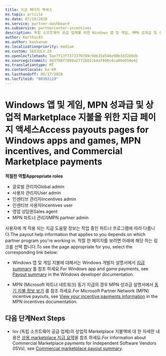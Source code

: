 ```yaml
---
title: 지급 페이지 액세스
ms.topic: article
ms.date: 07/10/2020
ms.service: partner-dashboard
ms.subservice: partnercenter-incentives
description: 독립 소프트웨어 공급 업체를 위한 Windows 앱 및 게임, MPN 성과급 및 상업적 Marketplace 지불에 대 한 지급 정보에 액세스 하는 방법에 대해 알아봅니다.
author: Karthic83
ms.author: kashanum
ms.localizationpriority: medium
ms.custom: SEOJULY.20
ms.openlocfilehash: 5ae7f13f7373370789c9db35d546e90b3d32b9db
ms.sourcegitcommit: 9d3f88f7008a2771b02cb4af860c6ca00eb50e42
ms.translationtype: MT
ms.contentlocale: ko-KR
ms.lasthandoff: 08/17/2020
ms.locfileid: "88303119"
---
```

# <a name="access-payouts-pages-for-windows-apps-and-games-mpn-incentives-and-commercial-marketplace-payments"></a><span data-ttu-id="b62c5-103">Windows 앱 및 게임, MPN 성과급 및 상업적 Marketplace 지불을 위한 지급 페이지 액세스</span><span class="sxs-lookup"><span data-stu-id="b62c5-103">Access payouts pages for Windows apps and games, MPN incentives, and Commercial Marketplace payments</span></span>

<span data-ttu-id="b62c5-104">**적절한 역할**</span><span class="sxs-lookup"><span data-stu-id="b62c5-104">**Appropriate roles**</span></span>
-   <span data-ttu-id="b62c5-105">글로벌 관리자</span><span class="sxs-lookup"><span data-stu-id="b62c5-105">Global admin</span></span>
-   <span data-ttu-id="b62c5-106">사용자 관리자</span><span class="sxs-lookup"><span data-stu-id="b62c5-106">User admin</span></span>
-   <span data-ttu-id="b62c5-107">인센티브 관리자</span><span class="sxs-lookup"><span data-stu-id="b62c5-107">Incentives admin</span></span>
-   <span data-ttu-id="b62c5-108">인센티브 사용자</span><span class="sxs-lookup"><span data-stu-id="b62c5-108">Incentives user</span></span>
-   <span data-ttu-id="b62c5-109">영업 상담원</span><span class="sxs-lookup"><span data-stu-id="b62c5-109">Sales agent</span></span>
-   <span data-ttu-id="b62c5-110">MPN 파트너 관리자</span><span class="sxs-lookup"><span data-stu-id="b62c5-110">MPN partner admin</span></span>

<span data-ttu-id="b62c5-111">사용자에 게 적용 되는 지급 도움말 정보는 작업 중인 파트너 프로그램에 따라 다릅니다.</span><span class="sxs-lookup"><span data-stu-id="b62c5-111">The payout help information that applies to you depends on which partner program you're working in.</span></span> <span data-ttu-id="b62c5-112">적절 한 페이지를 보려면 아래에 해당 하는 링크를 선택 합니다.</span><span class="sxs-lookup"><span data-stu-id="b62c5-112">To see the page appropriate for you, select the corresponding link below:</span></span>

- <span data-ttu-id="b62c5-113">Windows 앱 및 게임 지불에 대해서는 Windows 개발자 설명서에서 [지급 summary](https://docs.microsoft.com/windows/uwp/publish/payout-summary) 를 참조 하세요.</span><span class="sxs-lookup"><span data-stu-id="b62c5-113">For Windows app and game payments, see [Payout summary](https://docs.microsoft.com/windows/uwp/publish/payout-summary) in the Windows developer documentation.</span></span>

- <span data-ttu-id="b62c5-114">MPN (Microsoft 파트너 네트워크) 동기 지급의 경우 MPN 성과급 설명서에서 [동기 지불 정보 보기](understand-incentive-payouts.md) 를 참조 하세요.</span><span class="sxs-lookup"><span data-stu-id="b62c5-114">For Microsoft Partner Network (MPN) incentive payouts, see [View your incentive payments information](understand-incentive-payouts.md) in the MPN incentives documentation.</span></span>

## <a name="next-steps"></a><span data-ttu-id="b62c5-115">다음 단계</span><span class="sxs-lookup"><span data-stu-id="b62c5-115">Next Steps</span></span>

- <span data-ttu-id="b62c5-116">Isv (독립 소프트웨어 공급 업체)의 상업적 Marketplace 지불액에 대 한 자세한 내용은 [상용 marketplace 지급 요약](https://docs.microsoft.com/azure/marketplace/partner-center-portal/payout-summary)을 참조 하세요.</span><span class="sxs-lookup"><span data-stu-id="b62c5-116">For information about Commercial Marketplace payments for Independent Software Vendors (ISVs), see [Commercial marketplace payout summary](https://docs.microsoft.com/azure/marketplace/partner-center-portal/payout-summary).</span></span>
